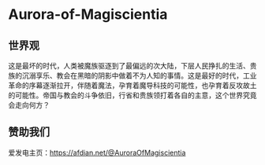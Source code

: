 # Aurora-of-Magiscientia
## 世界观
这是最坏的时代，人类被魔族驱逐到了最偏远的次大陆，下层人民挣扎的生活、贵族的沉溺享乐、教会在黑暗的阴影中做着不为人知的事情。这是最好的时代，工业革命的序幕逐渐拉开，伴随着魔法，孕育着魔导科技的可能性，也孕育着反攻故土的可能性。帝国与教会的斗争依旧，行省和贵族领打着各自的主意，这个世界究竟会走向何方？
## 赞助我们
爱发电主页：https://afdian.net/@AuroraOfMagiscientia
